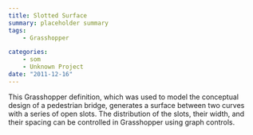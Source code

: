```yaml
---
title: Slotted Surface
summary: placeholder summary
tags:
    - Grasshopper

categories:
    - som
    - Unknown Project
date: "2011-12-16"
---
```


This Grasshopper definition, which was used to model the conceptual design of a pedestrian bridge, generates a surface between two curves with a series of open slots. The distribution of the slots, their width, and their spacing can be controlled in Grasshopper using graph controls.
